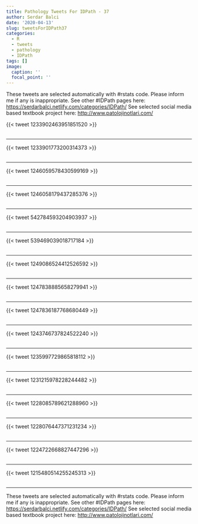 ```yaml
---
title: Pathology Tweets For IDPath - 37
author: Serdar Balci
date: '2020-04-13'
slug: tweetsForIDPath37
categories:
  - R
  - tweets
  - pathology
  - IDPath
tags: []
image:
  caption: ''
  focal_point: ''
---
```



These tweets are selected automatically with #rstats code. Please inform me if any is inappropriate.
See other #IDPath pages here: https://serdarbalci.netlify.com/categories/IDPath/ 
See selected social media based textbook project here: http://www.patolojinotlari.com/

{{< tweet 1233902463951851520 >}}
<br>
<br>
<hr>
{{< tweet 1233901773200314373 >}}
<br>
<br>
<hr>
{{< tweet 1246059578430599169 >}}
<br>
<br>
<hr>
{{< tweet 1246058179437285376 >}}
<br>
<br>
<hr>
{{< tweet 542784593204903937 >}}
<br>
<br>
<hr>
{{< tweet 539469039018717184 >}}
<br>
<br>
<hr>
{{< tweet 1249086524412526592 >}}
<br>
<br>
<hr>
{{< tweet 1247838885658279941 >}}
<br>
<br>
<hr>
{{< tweet 1247836187768680449 >}}
<br>
<br>
<hr>
{{< tweet 1243746737824522240 >}}
<br>
<br>
<hr>
{{< tweet 1235997729865818112 >}}
<br>
<br>
<hr>
{{< tweet 1231215978228244482 >}}
<br>
<br>
<hr>
{{< tweet 1228085789621288960 >}}
<br>
<br>
<hr>
{{< tweet 1228076447371231234 >}}
<br>
<br>
<hr>
{{< tweet 1224722668827447296 >}}
<br>
<br>
<hr>
{{< tweet 1215480514255245313 >}}
<br>
<br>
<hr>


These tweets are selected automatically with #rstats code. Please inform me if any is inappropriate.
See other #IDPath pages here: https://serdarbalci.netlify.com/categories/IDPath/ 
See selected social media based textbook project here: http://www.patolojinotlari.com/
